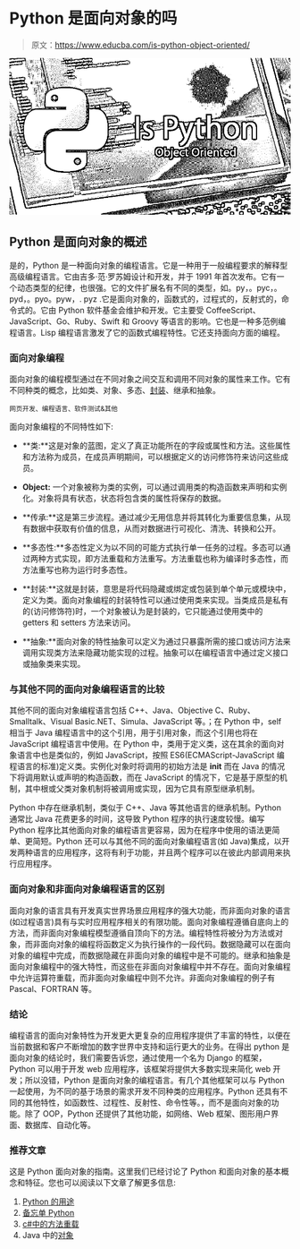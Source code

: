 # Python 是面向对象的吗

> 原文：<https://www.educba.com/is-python-object-oriented/>

![is-python-object-oriented](img/ba5a36537c66e6343740607ab5a56cb8.png)



## Python 是面向对象的概述

是的，Python 是一种面向对象的编程语言。它是一种用于一般编程要求的解释型高级编程语言。它由吉多·范·罗苏姆设计和开发，并于 1991 年首次发布。它有一个动态类型的纪律，也很强。它的文件扩展名有不同的类型，如。py，。pyc，。pyd，。pyo。pyw，. pyz .它是面向对象的，函数式的，过程式的，反射式的，命令式的。它由 Python 软件基金会维护和开发。它主要受 CoffeeScript、JavaScript、Go、Ruby、Swift 和 Groovy 等语言的影响。它也是一种多范例编程语言。Lisp 编程语言激发了它的函数式编程特性。它还支持面向方面的编程。

### 面向对象编程

面向对象的编程模型通过在不同对象之间交互和调用不同对象的属性来工作。它有不同种类的概念，比如类、对象、多态、[封装](https://www.educba.com/encapsulation-in-python/)、继承和抽象。

<small>网页开发、编程语言、软件测试&其他</small>

面向对象编程的不同特性如下:

*   **类:**这是对象的蓝图，定义了真正功能所在的字段或属性和方法。这些属性和方法称为成员，在成员声明期间，可以根据定义的访问修饰符来访问这些成员。

*   **Object:** 一个对象被称为类的实例，可以通过调用类的构造函数来声明和实例化。对象将具有状态，状态将包含类的属性将保存的数据。

*   **传承:**这是第三步流程。通过减少无用信息并将其转化为重要信息集，从现有数据中获取有价值的信息，从而对数据进行可视化、清洗、转换和公开。

*   **多态性:**多态性定义为以不同的可能方式执行单一任务的过程。多态可以通过两种方式实现，即方法重载和方法重写。方法重载也称为编译时多态性，而方法重写也称为运行时多态性。

*   **封装:**这就是封装，意思是将代码隐藏或绑定或包装到单个单元或模块中，定义为类。面向对象编程的封装特性可以通过使用类来实现。当类成员是私有的(访问修饰符)时，一个对象被认为是封装的，它只能通过使用类中的 getters 和 setters 方法来访问。

*   **抽象:**面向对象的特性抽象可以定义为通过只暴露所需的接口或访问方法来调用实现类方法来隐藏功能实现的过程。抽象可以在编程语言中通过定义接口或抽象类来实现。

### 与其他不同的面向对象编程语言的比较

其他不同的面向对象编程语言包括 C++、Java、Objective C、Ruby、Smalltalk、Visual Basic.NET、Simula、JavaScript 等。；在 Python 中，self 相当于 Java 编程语言中的这个引用，用于引用对象，而这个引用也将在 JavaScript 编程语言中使用。在 Python 中，类用于定义类，这在其余的面向对象语言中也是类似的，例如 JavaScript，按照 ES6(ECMAScript-JavaScript 编程语言的标准)定义类。实例化对象时将调用的初始方法是 __init__ 而在 Java 的情况下将调用默认或声明的构造函数，而在 JavaScript 的情况下，它是基于原型的机制，其中根或父类对象机制将被调用或实现，因为它具有原型继承机制。

Python 中存在继承机制，类似于 C++、Java 等其他语言的继承机制。Python 通常比 Java 花费更多的时间，这导致 Python 程序的执行速度较慢。编写 Python 程序比其他面向对象的编程语言更容易，因为在程序中使用的语法更简单、更简短。Python 还可以与其他不同的面向对象编程语言(如 Java)集成，以开发两种语言的应用程序，这将有利于功能，并且两个程序可以在彼此内部调用来执行应用程序。

### 面向对象和非面向对象编程语言的区别

面向对象的语言具有开发真实世界场景应用程序的强大功能，而非面向对象的语言(如过程语言)具有与实时应用程序相关的有限功能。面向对象编程遵循自底向上的方法，而非面向对象编程模型遵循自顶向下的方法。编程特性将被分为方法或对象，而非面向对象的编程将函数定义为执行操作的一段代码。数据隐藏可以在面向对象的编程中完成，而数据隐藏在非面向对象的编程中是不可能的。继承和抽象是面向对象编程中的强大特性，而这些在非面向对象编程中并不存在。面向对象编程中允许运算符重载，而非面向对象编程中则不允许。非面向对象编程的例子有 Pascal、FORTRAN 等。

### 结论

编程语言的面向对象特性为开发更大更复杂的应用程序提供了丰富的特性，以便在当前数据和客户不断增加的数字世界中支持和运行更大的业务。在得出 python 是面向对象的结论时，我们需要告诉您，通过使用一个名为 Django 的框架，Python 可以用于开发 web 应用程序，该框架将提供大多数实现来简化 web 开发；所以没错，Python 是面向对象的编程语言。有几个其他框架可以与 Python 一起使用，为不同的基于场景的需求开发不同种类的应用程序。Python 还具有不同的其他特性，如函数性、过程性、反射性、命令性等。，而不是面向对象的功能。除了 OOP，Python 还提供了其他功能，如网络、Web 框架、图形用户界面、数据库、自动化等。

### 推荐文章

这是 Python 面向对象的指南。这里我们已经讨论了 Python 和面向对象的基本概念和特征。您也可以阅读以下文章了解更多信息:

1.  [Python 的用途](https://www.educba.com/uses-of-python/)
2.  [备忘单 Python](https://www.educba.com/cheat-sheet-python/)
3.  [c#中的方法重载](https://www.educba.com/method-overloading-in-c-sharp/)
4.  Java 中的[对象](https://www.educba.com/object-in-java/)





